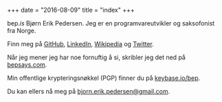 +++
date = "2016-08-09"
title = "index"
+++

bep.*is* Bjørn Erik Pedersen. Jeg er en programvareutvikler og saksofonist fra Norge.

Finn meg på [GitHub](https://github.com/bep), [LinkedIn](https://no.linkedin.com/in/bjørn-erik-pedersen-b0024415), [Wikipedia](https://nn.wikipedia.org/wiki/Brukar:Bep) og [Twitter](https://twitter.com/bepsays).

Når jeg mener jeg har noe fornuftig å si, skribler jeg det ned på  [bepsays.com](http://bepsays.com/).

Min offentlige krypteringsnøkkel (PGP) finner du på [keybase.io/bep](https://keybase.io/bep).

Du kan ellers nå meg på [bjorn.erik.pedersen@gmail.com](mailto:bjorn.erik.pedersen@gmail.com).